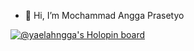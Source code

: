 - 👋 Hi, I’m Mochammad Angga Prasetyo

[![@yaelahngga's Holopin board](https://holopin.io/api/user/board?user=yaelahngga)](https://holopin.io/@yaelahngga)
<!---
- 👀 I’m interested in ...
- 🌱 I’m currently learning ...
- 💞️ I’m looking to collaborate on ...
- 📫 How to reach me ...
--->
<!---
angonwedhus/angonwedhus is a ✨ special ✨ repository because its `README.md` (this file) appears on your GitHub profile.
You can click the Preview link to take a look at your changes.
--->
